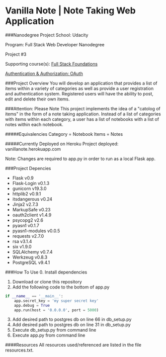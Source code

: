 Vanilla Note | Note Taking Web Application
=====================
###Nanodegree Project
School: Udacity

Program: Full Stack Web Developer Nanodegree

Project #3

Supporting course(s):
[Full Stack Foundations](https://www.udacity.com/course/viewer#!/c-ud088)

[Authentication & Authorization: OAuth](https://www.udacity.com/course/viewer#!/c-ud330)

###Project Overview
You will develop an application that provides a list of items within a variety of categories as well as provide a user registration and authentication system. Registered users will have the ability to post, edit and delete their own items.

###Attention: Please Note
This project implements the idea of a "catolog of items" in the form of a note taking application. Instead of a list of categories with items within each category, a user has a list of notebooks with a list of notes within each notebook.

#####Equivalencies
Category = Notebook
Items = Notes

#####Currently Deployed on Heroku
Project deployed: vanillanote.herokuapp.com

Note: Changes are required to app.py in order to run as a local Flask app.

###Project Depencies
- Flask v0.9
- Flask-Login v0.1.3
- gunicorn v19.3.0
- httplib2 v0.9.1
- itsdangerous v0.24
- Jinja2 v2.7.3
- MarkupSafe v0.23
- oauth2client v1.4.9
- psycopg2 v2.6
- pyasn1 v0.1.7
- pyasn1-modules v0.0.5
- requests v2.7.0
- rsa v3.1.4
- six v1.9.0
- SQLAlchemy v0.7.4
- Werkzeug v0.8.3
- PostgreSQL v9.4.1

###How To Use
0. Install dependencies
1. Download or clone this repository
2. Add the following code to the bottom of app.py
```python
if __name__ == '__main__':
    app.secret_key = 'my super secret key'
    app.debug = True
    app.run(host = '0.0.0.0', port = 5000)
```
3. Add desired path to postgres db on line 66 in db_setup.py
4. Add desired path to postgres db on line 31 in db_setup.py
5. Execute db_setup.py from command line
6. Execute app.py from command line

####Resources
All resources used/referenced are listed in the file resources.txt.